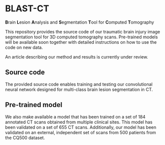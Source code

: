 # BLAST-CT
**B**rain **L**esion **A**nalysis and **S**egmentation **T**ool for **C**omputed **T**omography

This repository provides the source code of our traumatic brain injury image segmentation tool for 3D computed tomography scans. Pre-trained models will be available soon together with detailed instructions on how to use the code on new data.

An article describing our method and results is currently under review.

## Source code

The provided source code enables training and testing our convolutional neural network designed for multi-class brain lesion segmentation in CT.

## Pre-trained model

We also make available a model that has been trained on a set of 184 annotated CT scans obtained from multiple clinical sites. This model has been validated on a set of 655 CT scans. Additionally, our model has been validated on an external, independent set of scans from 500 patients from the CQ500 dataset.
